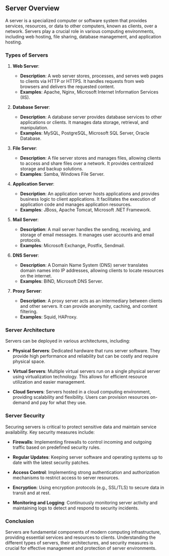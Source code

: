 ## Server Overview

A server is a specialized computer or software system that provides services, resources, or data to other computers, known as clients, over a network. Servers play a crucial role in various computing environments, including web hosting, file sharing, database management, and application hosting.

### Types of Servers

1. **Web Server**:
   - **Description**: A web server stores, processes, and serves web pages to clients via HTTP or HTTPS. It handles requests from web browsers and delivers the requested content.
   - **Examples**: Apache, Nginx, Microsoft Internet Information Services (IIS).

2. **Database Server**:
   - **Description**: A database server provides database services to other applications or clients. It manages data storage, retrieval, and manipulation.
   - **Examples**: MySQL, PostgreSQL, Microsoft SQL Server, Oracle Database.

3. **File Server**:
   - **Description**: A file server stores and manages files, allowing clients to access and share files over a network. It provides centralized storage and backup solutions.
   - **Examples**: Samba, Windows File Server.

4. **Application Server**:
   - **Description**: An application server hosts applications and provides business logic to client applications. It facilitates the execution of application code and manages application resources.
   - **Examples**: JBoss, Apache Tomcat, Microsoft .NET Framework.

5. **Mail Server**:
   - **Description**: A mail server handles the sending, receiving, and storage of email messages. It manages user accounts and email protocols.
   - **Examples**: Microsoft Exchange, Postfix, Sendmail.

6. **DNS Server**:
   - **Description**: A Domain Name System (DNS) server translates domain names into IP addresses, allowing clients to locate resources on the internet.
   - **Examples**: BIND, Microsoft DNS Server.

7. **Proxy Server**:
   - **Description**: A proxy server acts as an intermediary between clients and other servers. It can provide anonymity, caching, and content filtering.
   - **Examples**: Squid, HAProxy.

### Server Architecture

Servers can be deployed in various architectures, including:

- **Physical Servers**: Dedicated hardware that runs server software. They provide high performance and reliability but can be costly and require physical space.
  
- **Virtual Servers**: Multiple virtual servers run on a single physical server using virtualization technology. This allows for efficient resource utilization and easier management.

- **Cloud Servers**: Servers hosted in a cloud computing environment, providing scalability and flexibility. Users can provision resources on-demand and pay for what they use.

### Server Security

Securing servers is critical to protect sensitive data and maintain service availability. Key security measures include:

- **Firewalls**: Implementing firewalls to control incoming and outgoing traffic based on predefined security rules.

- **Regular Updates**: Keeping server software and operating systems up to date with the latest security patches.

- **Access Control**: Implementing strong authentication and authorization mechanisms to restrict access to server resources.

- **Encryption**: Using encryption protocols (e.g., SSL/TLS) to secure data in transit and at rest.

- **Monitoring and Logging**: Continuously monitoring server activity and maintaining logs to detect and respond to security incidents.

### Conclusion

Servers are fundamental components of modern computing infrastructure, providing essential services and resources to clients. Understanding the different types of servers, their architectures, and security measures is crucial for effective management and protection of server environments.